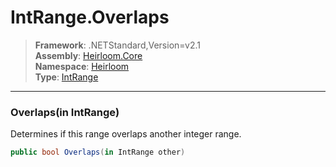# IntRange.Overlaps

> **Framework**: .NETStandard,Version=v2.1  
> **Assembly**: [Heirloom.Core][0]  
> **Namespace**: [Heirloom][0]  
> **Type**: [IntRange][1]  

--------------------------------------------------------------------------------

### Overlaps(in IntRange)

Determines if this range overlaps another integer range.

```cs
public bool Overlaps(in IntRange other)
```

[0]: ../Heirloom.Core.md
[1]: Heirloom.IntRange.md
